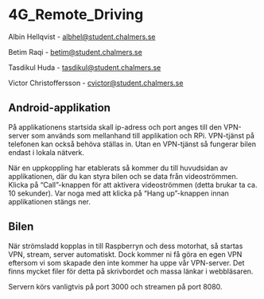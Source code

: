 # 4G_Remote_Driving

Albin Hellqvist         - albhel@student.chalmers.se

Betim Raqi              - betim@student.chalmers.se

Tasdikul Huda           - tasdikul@student.chalmers.se

Victor Christoffersson  - cvictor@student.chalmers.se

## Android-applikation

På applikationens startsida skall ip-adress och port anges till den VPN-server som används som mellanhand till applikation och RPi. VPN-tjänst på telefonen kan också behöva ställas in. Utan en VPN-tjänst så fungerar bilen endast i lokala nätverk. 

När en uppkoppling har etablerats så kommer du till huvudsidan av applikationen, där du kan styra bilen och se data från videoströmmen. Klicka på “Call”-knappen för att aktivera videoströmmen (detta brukar ta ca. 10 sekunder). Var noga med att klicka på “Hang up”-knappen innan applikationen stängs ner.

## Bilen

När strömsladd kopplas in till Raspberryn och dess motorhat, så startas VPN, stream, server automatiskt. Dock kommer ni få göra en egen VPN eftersom vi som skapade den inte kommer ha uppe vår VPN-server. Det finns mycket filer för detta på skrivbordet och massa länkar i webbläsaren.

Servern körs vanligtvis på port 3000 och streamen på port 8080.
